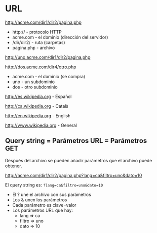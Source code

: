 URL
===

http://acme.com/dir1/dir2/pagina.php

- http:// - protocolo HTTP
- acme.com - el dominio (dirección del servidor)
- /dir/dir2/ - ruta (carpetas)
- pagina.php - archivo

http://uno.acme.com/dir1/dir2/pagina.php

http://dos.acme.com/dir4/otro.php

- acme.com - el dominio (se compra)
- uno - un subdominio
- dos - otro subdominio

http://es.wikipedia.org - Español

http://ca.wikipedia.org - Català

http://en.wikipedia.org - English

http://www.wikipedia.org - General

## Query string = Parámetros URL = Parámetros GET

Después del archivo se pueden añadir parámetros que el archivo puede obtener.

http://acme.com/dir1/dir2/pagina.php?lang=ca&filtro=uno&dato=10

El query string es: `?lang=ca&filtro=uno&dato=10`

  - El ? une el archivo con sus parámetros
  - Los & unen los parámetros
  - Cada parámetro es clave=valor
  - Los parámetros URL que hay:
    - lang => ca
    - filtro => uno
    - dato => 10
